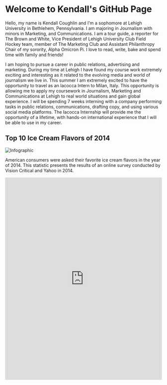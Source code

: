 # Welcome to Kendall's GitHub Page

Hello, my name is Kendall Coughlin and I'm a sophomore at Lehigh University in Bethlehem, Pennsylvania. I am majoring in Journalism with minors in Marketing, and Communications. I am a tour guide, a reporter for The Brown and White, Vice President of Lehigh University Club Field Hockey team, member of The Marketing Club and Assistant Philanthropy Chair of my sorority, Alpha Omicron Pi. I love to read, write, bake and spend time with family and friends! 


I am hoping to pursue a career in public relations, advertising and marketing. During my time at Lehigh I have found my course work extremely exciting and interesting as it related to the evolving media and world of journalism we live in. This summer I am extremely excited to have the opportunity to travel as an Iacocca Intern to Milan, Italy. This  opportunity is allowing me to apply  my coursework in Journalism, Marketing and Communications at Lehigh to real world situations and gain global experience. I will be spending 7 weeks interning with a company performing tasks in public relations, communications, drafting copy, and using various social media platforms. The Iacocca Internship will provide me the opportunity of a lifetime, with hands-on international experience that I will be able to use in my career. 


## Top 10 Ice Cream Flavors of 2014

![Infographic](https://kendallcoughlin.github.io/icecream.png) 

 American consumers were asked their favorite ice cream flavors in the year of 2014. This statistic presents the results of an online survey conducted by Vision Critical and Yahoo in 2014. 



<iframe src='https://cdn.knightlab.com/libs/timeline3/latest/embed/index.html?source=1VN8wcgwq1969XRM6iH3ufyOEvjFCkSH4Og-gbOcvs-4&font=Default&lang=en&initial_zoom=2&height=650' width='100%' height='650' webkitallowfullscreen mozallowfullscreen allowfullscreen frameborder='0'></iframe>



